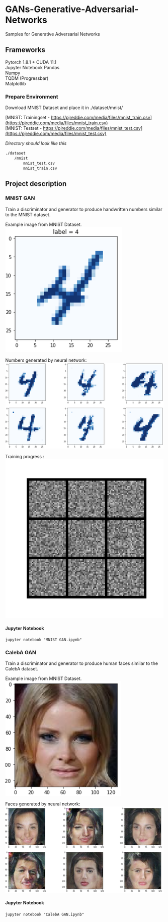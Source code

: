 # GANs-Generative-Adversarial-Networks
Samples for Generative Adversarial Networks

## Frameworks
Pytorch 1.8.1 + CUDA 11.1    
Jupyter Notebook 
Pandas  
Numpy  
TQDM (Progressbar)  
Matplotlib

### Prepare Environment
Download MNIST Dataset and place it in ./dataset/mnist/

[MNIST: Trainingset - https://pjreddie.com/media/files/mnist_train.csv](https://pjreddie.com/media/files/mnist_train.csv)  
[MNIST: Testset - https://pjreddie.com/media/files/mnist_test.csv](https://pjreddie.com/media/files/mnist_test.csv)

*Directory should look like this*
```
./dataset  
    /mnist  
        mnist_test.csv  
        mnist_train.csv
```

## Project description
### MNIST GAN
Train a discriminator and generator to produce handwritten numbers similar to the MNIST dataset.

Example image from MNIST Dataset.  
![MNIST Example](assets/mnist_example.png "MNIST Example")

Numbers generated by neural network:  
![Generator Example](assets/mnist_generator_example.png "Generator Example")

Training progress :  
![Training Progress](assets/mnist_animation.gif "Training Progress")

#### Jupyter Notebook
`jupyter notebook "MNIST GAN.ipynb"`

### CalebA GAN
Train a discriminator and generator to produce human faces similar to the CalebA dataset.

Example image from MNIST Dataset.  
![CalebA Example](assets/caleba_example.png "CalebA Example")

Faces generated by neural network:  
![Generator Example](assets/caleba_generator_example.png "Generator Example")

#### Jupyter Notebook
`jupyter notebook "CalebA GAN.ipynb"`

